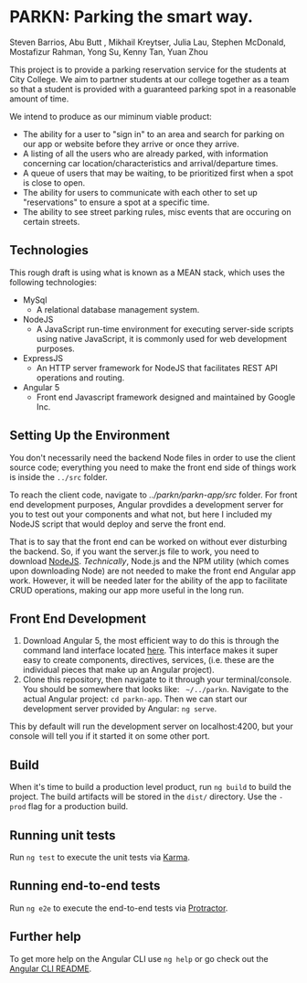 # PARKN: Parking the smart way.
Steven Barrios, Abu Butt , Mikhail Kreytser, Julia Lau, Stephen McDonald, Mostafizur Rahman, Yong Su, Kenny Tan, Yuan Zhou

This project is to provide a parking reservation service for the students at City College.
We aim to partner students at our college together as a team so that a student is provided with a guaranteed parking spot in a reasonable amount of time.

We intend to produce as our miminum viable product:
* The ability for a user to "sign in" to an area and search for parking on our app or website before they arrive or once they arrive. 
* A listing of all the users who are already parked, with information concerning car location/characteristics and arrival/departure times.
* A queue of users that may be waiting, to be prioritized first when a spot is close to open.
* The ability for users to communicate with each other to set up "reservations" to ensure a spot at a specific time.
* The ability to see street parking rules, misc events that are occuring on certain streets.


## Technologies
This rough draft is using what is known as a MEAN stack, which uses the following technologies:
+ MySql
  * A relational database management system. 
+ NodeJS
  * A JavaScript run-time environment for executing server-side scripts using native JavaScript, it is commonly used for web development purposes.
+ ExpressJS
  * An HTTP server framework for NodeJS that facilitates REST API operations and routing.
+ Angular 5
  * Front end Javascript framework designed and maintained by Google Inc.

## Setting Up the Environment

You don't necessarily need the backend Node files in order to use the client source code; everything you need to make the front end side of things work is inside the `../src` folder.

To reach the client code, navigate to  *../parkn/parkn-app/src* folder. For front end development purposes, Angular provdides a development server for you to test out your components and what not, but here I included my NodeJS script that would deploy and serve the front end.

That is to say that the front end can be worked on without ever disturbing the backend. So, if you want the server.js file to work, you need to download [NodeJS](https://nodejs.org/en/). *Technically*, Node.js and the NPM utility (which comes upon downloading Node) are not needed to make the front end Angular app work. However, it will be needed later for the ability of the app to facilitate CRUD operations, making our app more useful in the long run.

##  Front End Development
 1. Download Angular 5, the most efficient way to do this is through the command land interface located [here](https://cli.angular.io/). This interface makes it super easy to create components, directives, services, (i.e. these are the individual pieces that make up an Angular project).
 2. Clone this repository, then navigate to it through your terminal/console. You should be somewhere that looks like: ` ~/../parkn`. Navigate to the actual Angular project: `cd parkn-app`. Then we can start our development server provided by Angular:
   `ng serve`.

This by default will run the development server on localhost:4200, but your console will tell you if it started it on some other port. 

## Build

When it's time to build a production level product, run `ng build` to build the project. The build artifacts will be stored in the `dist/` directory. Use the `-prod` flag for a production build.

## Running unit tests

Run `ng test` to execute the unit tests via [Karma](https://karma-runner.github.io).

## Running end-to-end tests

Run `ng e2e` to execute the end-to-end tests via [Protractor](http://www.protractortest.org/).

## Further help

To get more help on the Angular CLI use `ng help` or go check out the [Angular CLI README](https://github.com/angular/angular-cli/blob/master/README.md).
